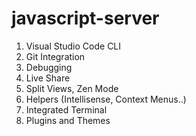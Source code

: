 # javascript-server

1. Visual Studio Code CLI
2. Git Integration
3. Debugging
4. Live Share
5. Split Views, Zen Mode
6. Helpers (Intellisense, Context Menus..)
7. Integrated Terminal
8. Plugins and Themes